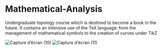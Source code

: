 # Mathematical-Analysis
Undergraduate topology course which is destined to become a book in the future. 
It contains an intensive use of the TeX language: 
from the management of mathematical symbols to the creation of curves under TikZ


![Capture d’écran (10)](https://user-images.githubusercontent.com/93977173/169675260-4130baa8-9732-4177-a37c-fd6745f25e6e.png)
![Capture d’écran (11)](https://user-images.githubusercontent.com/93977173/169675263-42890992-c906-420d-994e-03f3749884cf.png)
